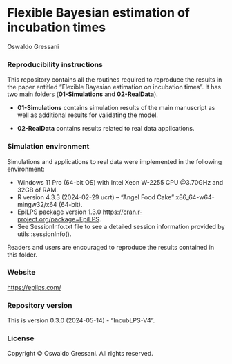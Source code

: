 Flexible Bayesian estimation of incubation times
================
Oswaldo Gressani

### Reproducibility instructions

This repository contains all the routines required to reproduce the
results in the paper entitled “Flexible Bayesian estimation on
incubation times”. It has two main folders (**01-Simulations** and
**02-RealData**).

- **01-Simulations** contains simulation results of the main manuscript
  as well as additional results for validating the model.

- **02-RealData** contains results related to real data applications.

### Simulation environment

Simulations and applications to real data were implemented in the
following environment:

- Windows 11 Pro (64-bit OS) with Intel Xeon W-2255 CPU @3.70GHz and
  32GB of RAM.
- R version 4.3.3 (2024-02-29 ucrt) – “Angel Food Cake”
  x86_64-w64-mingw32/x64 (64-bit).
- EpiLPS package version 1.3.0
  <https://cran.r-project.org/package=EpiLPS>.
- See SessionInfo.txt file to see a detailed session information
  provided by utils::sessionInfo().

Readers and users are encouraged to reproduce the results contained in
this folder.

### Website

<https://epilps.com/>

### Repository version

This is version 0.3.0 (2024-05-14) - “IncubLPS-V4”.

### License

Copyright © Oswaldo Gressani. All rights reserved.
